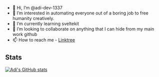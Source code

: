 - 👋 Hi, I’m @adi-dev-1337
- 👀 I’m interested in automating everyone out of a boring job to free humanity creatively.
- 🌱 I’m currently learning sveltekit
- 💞️ I’m looking to collaborate on anything that I can hide from my main work github
- 📫 How to reach me - [Linktree](https://linktr.ee/_adidev_)

Stats
----------------------
[![Adi's GitHub stats](https://github-readme-stats.vercel.app/api?username=adi-dev-1337)](https://github.com/anuraghazra/github-readme-stats)

<!---
adi-dev-1337/adi-dev-1337 is a ✨ special ✨ repository because its `README.md` (this file) appears on your GitHub profile.
You can click the Preview link to take a look at your changes.
--->
